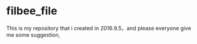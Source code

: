 # filbee_file
This is my repository that i created in 2016.9.5，and please everyone give me some suggestion,
